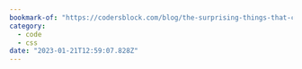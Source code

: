 ```yaml
---
bookmark-of: "https://codersblock.com/blog/the-surprising-things-that-css-can-animate/"
category:
  - code
  - css
date: "2023-01-21T12:59:07.828Z"
---
```

